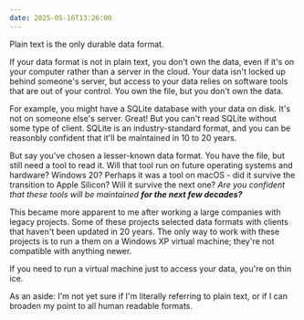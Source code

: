 ```yaml
---
date: 2025-05-16T13:26:00
---
```

Plain text is the only durable data format.

If your data format is not in plain text, you don't own the data, even if it's
on your computer rather than a server in the cloud. Your data isn't locked up
behind someone's server, but access to your data relies on software tools that
are out of your control. You own the file, but you don't own the data.

For example, you might have a SQLite database with your data on disk. It's not
on someone else's server. Great! But you can't read SQLite without some type of
client. SQLite is an industry-standard format, and you can be reasonbly
confident that it'll be maintained in 10 to 20 years.

But say you've chosen a lesser-known data format. You have the file, but still
need a tool to read it. Will that tool run on future operating systems and
hardware? Windows 20? Perhaps it was a tool on macOS - did it survive the
transition to Apple Silicon? Will it survive the next one? _Are you confident
that these tools will be maintained **for the next few decades?**_

This became more apparent to me after working a large companies with legacy
projects. Some of these projects selected data formats with clients that haven't
been updated in 20 years. The only way to work with these projects is to run a
them on a Windows XP virtual machine; they're not compatible with anything
newer.

If you need to run a virtual machine just to access your data, you're on thin
ice.

As an aside: I'm not yet sure if I'm literally referring to plain text, or if I
can broaden my point to all human readable formats.
